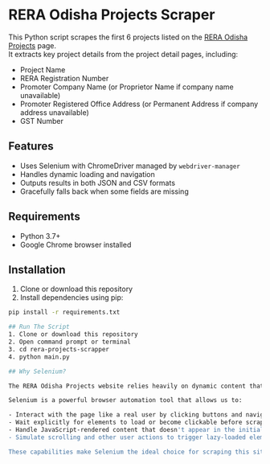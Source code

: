 # RERA Odisha Projects Scraper

This Python script scrapes the first 6 projects listed on the [RERA Odisha Projects](https://rera.odisha.gov.in/projects/project-list) page.  
It extracts key project details from the project detail pages, including:

- Project Name  
- RERA Registration Number  
- Promoter Company Name (or Proprietor Name if company name unavailable)  
- Promoter Registered Office Address (or Permanent Address if company address unavailable)  
- GST Number  

## Features

- Uses Selenium with ChromeDriver managed by `webdriver-manager`  
- Handles dynamic loading and navigation  
- Outputs results in both JSON and CSV formats  
- Gracefully falls back when some fields are missing  

## Requirements

- Python 3.7+  
- Google Chrome browser installed  

## Installation

1. Clone or download this repository  
2. Install dependencies using pip:

```bash
pip install -r requirements.txt

## Run The Script
1. Clone or download this repository  
2. Open command prompt or terminal
3. cd rera-projects-scrapper
4. python main.py

## Why Selenium?

The RERA Odisha Projects website relies heavily on dynamic content that loads after the initial page load, such as project cards and details that appear only after clicking links or switching tabs. Traditional static scraping tools like `requests` and `BeautifulSoup` cannot interact with such dynamic elements or execute JavaScript.

Selenium is a powerful browser automation tool that allows us to:

- Interact with the page like a real user by clicking buttons and navigating tabs  
- Wait explicitly for elements to load or become clickable before scraping  
- Handle JavaScript-rendered content that doesn't appear in the initial HTML source  
- Simulate scrolling and other user actions to trigger lazy-loaded elements  

These capabilities make Selenium the ideal choice for scraping this site reliably and accurately.